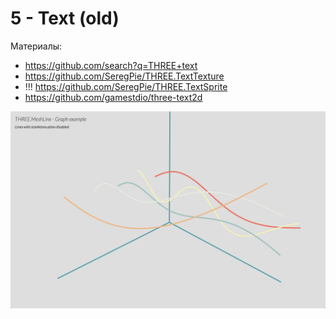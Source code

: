 # 5 - Text (old)

Материалы:

* <https://github.com/search?q=THREE+text>
* <https://github.com/SeregPie/THREE.TextTexture>
* !!! <https://github.com/SeregPie/THREE.TextSprite>
* <https://github.com/gamestdio/three-text2d>

![Alt text](./graph.jpg?raw=true "screenshot")
